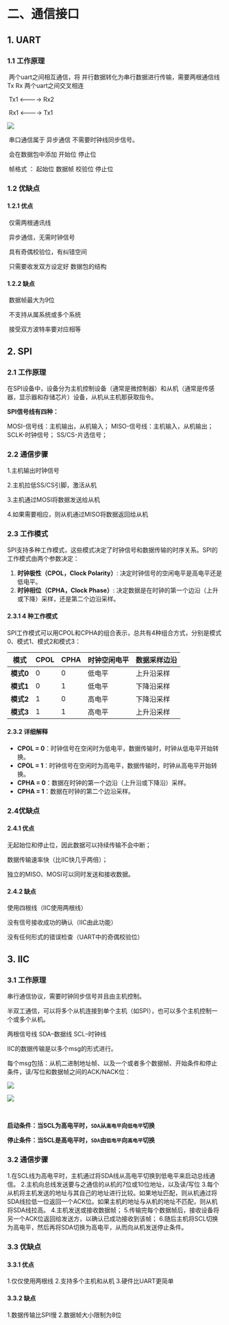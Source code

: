



# 二、通信接口

## 1. UART

### 1.1 工作原理

​	两个uart之间相互通信，将 并行数据转化为串行数据进行传输，需要两根通信线 Tx Rx 两个uart之间交叉相连 

​	Tx1 <----> Rx2

​	Rx1 <----> Tx1

![](D:\stm103\my_note\嵌入式知识点\uart连接图.png)

​	串口通信属于 异步通信 不需要时钟线同步信号。

​	会在数据包中添加 开始位 停止位

​	帧格式 ： 起始位 数据帧 校验位 停止位

### 1.2 优缺点

#### 	1.2.1 优点

​		仅需两根通讯线

​		异步通信，无需时钟信号

​		具有奇偶校验位，有纠错空间

​		只需要收发双方设定好 数据包的结构

#### 	1.2.2 缺点

​		数据帧最大为9位

​		不支持从属系统或多个系统

​		接受双方波特率要对应相等

## 2. SPI

### 2.1 工作原理

在SPI设备中，设备分为主机控制设备（通常是微控制器）和从机（通常是传感器，显示器和存储芯片）设备，从机从主机那获取指令。

**SPI信号线有四种：**

MOSI-信号线：主机输出，从机输入；
MISO-信号线：主机输入，从机输出；
SCLK-时钟信号；
SS/CS-片选信号；

### 2.2 通信步骤

1.主机输出时钟信号



2.主机拉低SS/CS引脚，激活从机



3.主机通过MOSI将数据发送给从机



4.如果需要相应，则从机通过MISO将数据返回给从机



### 2.3 工作模式

SPI支持多种工作模式，这些模式决定了时钟信号和数据传输的时序关系。SPI的工作模式由两个参数决定：

1. **时钟极性（CPOL，Clock Polarity）**: 决定时钟信号的空闲电平是高电平还是低电平。
2. **时钟相位（CPHA，Clock Phase）**: 决定数据是在时钟的第一个边沿（上升或下降）采样，还是第二个边沿采样。

#### 2.3.1 4 种工作模式

SPI工作模式可以用CPOL和CPHA的组合表示，总共有4种组合方式，分别是模式0、模式1、模式2和模式3：

| **模式**  | **CPOL** | **CPHA** | **时钟空闲电平** | **数据采样边沿** |
| --------- | -------- | -------- | ---------------- | ---------------- |
| **模式0** | 0        | 0        | 低电平           | 上升沿采样       |
| **模式1** | 0        | 1        | 低电平           | 下降沿采样       |
| **模式2** | 1        | 0        | 高电平           | 下降沿采样       |
| **模式3** | 1        | 1        | 高电平           | 上升沿采样       |



#### 2.3.2 详细解释

- **CPOL = 0**：时钟信号在空闲时为低电平，数据传输时，时钟从低电平开始转换。
- **CPOL = 1**：时钟信号在空闲时为高电平，数据传输时，时钟从高电平开始转换。
- **CPHA = 0**：数据在时钟的第一个边沿（上升沿或下降沿）采样。
- **CPHA = 1**：数据在时钟的第二个边沿采样。



### 2.4优缺点

#### 2.4.1 优点

无起始位和停止位，因此数据可以持续传输不会中断；

数据传输速率快（比IIC快几乎两倍）；

独立的MISO、MOSI可以同时发送和接收数据。

#### 2.4.2 缺点

使用四根线（IIC使用两根线）

没有信号接收成功的确认（IIC由此功能）

没有任何形式的错误检查（UART中的奇偶校验位）

## 3. IIC

### 3.1 工作原理

串行通信协议，需要时钟同步信号并且由主机控制。

半双工通信，可以将多个从机连接到单个主机（如SPI），也可以多个主机控制一个或多个从机。

两根信号线 SDA–数据线 SCL–时钟线

IIC的数据传输是以多个msg的形式进行。

每个msg包括：从机二进制地址帧、以及一个或者多个数据帧、开始条件和停止条件，读/写位和数据帧之间的ACK/NACK位：

![](D:\stm103\my_note\嵌入式知识点\IICmsg格式.png)

![](D:\stm103\my_note\嵌入式知识点\IIC通信电平.png)

​		

**启动条件：当SCL为高电平时，`SDA`从`高电平`向`低电平`切换**

**停止条件：当SCL是高电平时，`SDA`由`低电平`向`高电平`切换**

### 3.2 通信步骤

1.在SCL线为高电平时，主机通过将SDA线从高电平切换到低电平来启动总线通信。
2.主机向总线发送要与之通信的从机的7位或10位地址，以及读/写位
3.每个从机将主机发送的地址与其自己的地址进行比较。如果地址匹配，则从机通过将SDA线拉低一位返回一个ACK位。如果主机的地址与从机的地址不匹配，则从机将SDA线拉高。
4.主机发送或接收数据帧；
5.传输完每个数据帧后，接收设备将另一个ACK位返回给发送方，以确认已成功接收到该帧；
6.随后主机将SCL切换为高电平，然后再将SDA切换为高电平，从而向从机发送停止条件。

### 3.3 优缺点

#### 3.3.1 优点

1.仅仅使用两根线
2.支持多个主机和从机
3.硬件比UART更简单

#### 3.3.2 缺点

1.数据传输比SPI慢
2.数据帧大小限制为8位



